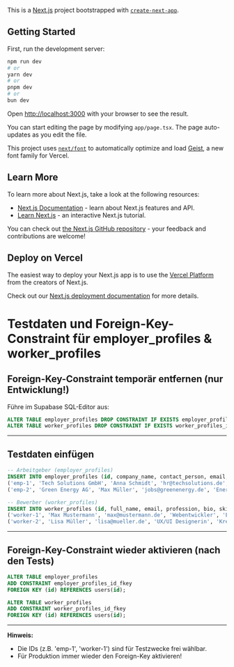 This is a [Next.js](https://nextjs.org) project bootstrapped with [`create-next-app`](https://nextjs.org/docs/app/api-reference/cli/create-next-app).

## Getting Started

First, run the development server:

```bash
npm run dev
# or
yarn dev
# or
pnpm dev
# or
bun dev
```

Open [http://localhost:3000](http://localhost:3000) with your browser to see the result.

You can start editing the page by modifying `app/page.tsx`. The page auto-updates as you edit the file.

This project uses [`next/font`](https://nextjs.org/docs/app/building-your-application/optimizing/fonts) to automatically optimize and load [Geist](https://vercel.com/font), a new font family for Vercel.

## Learn More

To learn more about Next.js, take a look at the following resources:

- [Next.js Documentation](https://nextjs.org/docs) - learn about Next.js features and API.
- [Learn Next.js](https://nextjs.org/learn) - an interactive Next.js tutorial.

You can check out [the Next.js GitHub repository](https://github.com/vercel/next.js) - your feedback and contributions are welcome!

## Deploy on Vercel

The easiest way to deploy your Next.js app is to use the [Vercel Platform](https://vercel.com/new?utm_medium=default-template&filter=next.js&utm_source=create-next-app&utm_campaign=create-next-app-readme) from the creators of Next.js.

Check out our [Next.js deployment documentation](https://nextjs.org/docs/app/building-your-application/deploying) for more details.

# Testdaten und Foreign-Key-Constraint für employer_profiles & worker_profiles

## Foreign-Key-Constraint temporär entfernen (nur Entwicklung!)

Führe im Supabase SQL-Editor aus:

```sql
ALTER TABLE employer_profiles DROP CONSTRAINT IF EXISTS employer_profiles_id_fkey;
ALTER TABLE worker_profiles DROP CONSTRAINT IF EXISTS worker_profiles_id_fkey;
```

---

## Testdaten einfügen

```sql
-- Arbeitgeber (employer_profiles)
INSERT INTO employer_profiles (id, company_name, contact_person, email, industry, job_title, job_description, location, employment_type, work_model, skills, salary_min, salary_max, start_date, company_logo_url, created_at) VALUES
('emp-1', 'Tech Solutions GmbH', 'Anna Schmidt', 'hr@techsolutions.de', 'IT', 'Frontend Developer', 'Wir suchen einen kreativen Frontend-Entwickler für spannende Projekte.', 'Berlin', 'Vollzeit', 'Hybrid', '{React,TypeScript,Teamwork}', 50000, 70000, '2024-08-01', null, now()),
('emp-2', 'Green Energy AG', 'Max Müller', 'jobs@greenenergy.de', 'Energie', 'Projektmanager', 'Leite nachhaltige Energieprojekte deutschlandweit.', 'Hamburg', 'Vollzeit', 'Vor Ort', '{Projektmanagement,Nachhaltigkeit}', 60000, 80000, '2024-09-01', null, now());

-- Bewerber (worker_profiles)
INSERT INTO worker_profiles (id, full_name, email, profession, bio, skills, location, search_radius, desired_employment_types, available_from, experience_years, experience_text, profile_photo_url, created_at) VALUES
('worker-1', 'Max Mustermann', 'max@mustermann.de', 'Webentwickler', 'Erfahrener Webentwickler mit Fokus auf React.', '{React,TypeScript,CSS}', 'Berlin', 50, '{Vollzeit,Teilzeit}', '2024-08-01', 4, '4 Jahre Erfahrung in Agenturen.', null, now()),
('worker-2', 'Lisa Müller', 'lisa@mueller.de', 'UX/UI Designerin', 'Kreative Designerin für digitale Produkte.', '{Figma,Sketch,Adobe XD}', 'Hamburg', 30, '{Vollzeit}', '2024-09-01', 3, 'Design von Apps und Webseiten.', null, now());
```

---

## Foreign-Key-Constraint wieder aktivieren (nach den Tests)

```sql
ALTER TABLE employer_profiles
ADD CONSTRAINT employer_profiles_id_fkey
FOREIGN KEY (id) REFERENCES users(id);

ALTER TABLE worker_profiles
ADD CONSTRAINT worker_profiles_id_fkey
FOREIGN KEY (id) REFERENCES users(id);
```

---

**Hinweis:**
- Die IDs (z.B. 'emp-1', 'worker-1') sind für Testzwecke frei wählbar.
- Für Produktion immer wieder den Foreign-Key aktivieren!
